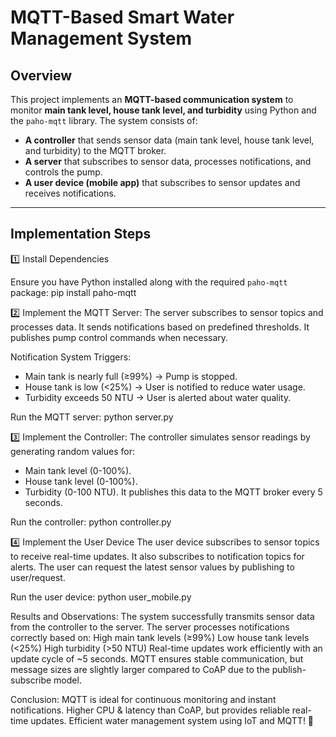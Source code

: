 # MQTT-Based Smart Water Management System

## Overview

This project implements an **MQTT-based communication system** to monitor **main tank level, house tank level, and turbidity** using Python and the `paho-mqtt` library. The system consists of:

- **A controller** that sends sensor data (main tank level, house tank level, and turbidity) to the MQTT broker.
- **A server** that subscribes to sensor data, processes notifications, and controls the pump.
- **A user device (mobile app)** that subscribes to sensor updates and receives notifications.

---

## Implementation Steps

1️⃣ Install Dependencies

Ensure you have Python installed along with the required `paho-mqtt` package:
pip install paho-mqtt

2️⃣ Implement the MQTT Server:
The server subscribes to sensor topics and processes data.
It sends notifications based on predefined thresholds.
It publishes pump control commands when necessary.

Notification System Triggers:
- Main tank is nearly full (≥99%) → Pump is stopped.
- House tank is low (<25%) → User is notified to reduce water usage.
- Turbidity exceeds 50 NTU → User is alerted about water quality.

Run the MQTT server:
python server.py

3️⃣ Implement the Controller:
The controller simulates sensor readings by generating random values for:
- Main tank level (0-100%).
- House tank level (0-100%).
- Turbidity (0-100 NTU).
It publishes this data to the MQTT broker every 5 seconds.

Run the controller:
python controller.py

4️⃣ Implement the User Device
The user device subscribes to sensor topics to receive real-time updates.
It also subscribes to notification topics for alerts.
The user can request the latest sensor values by publishing to user/request.

Run the user device:
python user_mobile.py

Results and Observations:
The system successfully transmits sensor data from the controller to the server.
The server processes notifications correctly based on:
High main tank levels (≥99%)
Low house tank levels (<25%)
High turbidity (>50 NTU)
Real-time updates work efficiently with an update cycle of ~5 seconds.
MQTT ensures stable communication, but message sizes are slightly larger compared to CoAP due to the publish-subscribe model.

Conclusion:
MQTT is ideal for continuous monitoring and instant notifications.
Higher CPU & latency than CoAP, but provides reliable real-time updates.
Efficient water management system using IoT and MQTT! 🚀
